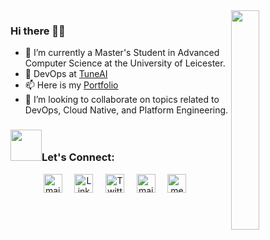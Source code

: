 <img src="https://media.giphy.com/media/GQty4dYXeVkOeMzqVx/giphy.gif?cid=ecf05e475g2z8q8bjkmkmgk8w7gsn48y11spe6eeu496jl7a&ep=v1_gifs_search&rid=giphy.gif&ct=g" align="right"  width="30%"/>

### Hi there 🙋‍♀️

- 🔭 I’m currently a Master's Student in Advanced Computer Science at the University of Leicester.
- 🌱 DevOps at [TuneAI](https://tunehq.ai/)
- 📫 Here is my [Portfolio](https://linktr.ee/vinujakhatode)
- 👯 I’m looking to collaborate on topics related to DevOps, Cloud Native, and Platform Engineering.



### <img src="https://raw.githubusercontent.com/alexnaiman/alexnaiman/master/resources/Confused_Dog.gif" width="50px" />Let's Connect:
<p align="center">
  <a href="mailto:vinujakhatode@gmail.com"><img src="https://www.vectorlogo.zone/logos/gmail/gmail-icon.svg" width="30px" alt="mail"></a> &nbsp; &nbsp;
  <a href="https://www.linkedin.com/in/vinujakhatode/"><img src="https://www.vectorlogo.zone/logos/linkedin/linkedin-icon.svg" width="30px" alt="LinkedIn"></a> &nbsp; &nbsp;
  <a href="https://twitter.com/vinujakhatode"><img src="https://img.freepik.com/free-vector/new-2023-twitter-logo-x-icon-design_1017-45418.jpg?w=1380&t=st=1706662953~exp=1706663553~hmac=26298797797fbf7438ed16b8ac44240fde1638e319662489516d1f52f07e972e" width="30px" alt="Twitter"></a> &nbsp; &nbsp;
  <a href="https://github.com/Vinujaaa"><img src="https://www.vectorlogo.zone/logos/github/github-icon.svg" width="30px" alt="mail"></a> &nbsp; &nbsp;
  <a href="https://medium.com/@vinujakhatode"><img src="https://www.vectorlogo.zone/logos/medium/medium-tile.svg" width="30px" alt="medium"></a> &nbsp; &nbsp;
</p>


<!--
"https://raw.githubusercontent.com/alexnaiman/alexnaiman/master/resources/cool_duck.gif"
https://media.giphy.com/media/GQty4dYXeVkOeMzqVx/giphy.gif?cid=ecf05e475g2z8q8bjkmkmgk8w7gsn48y11spe6eeu496jl7a&ep=v1_gifs_search&rid=giphy.gif&ct=g
https://media.giphy.com/media/HzPtbOKyBoBFsK4hyc/giphy.gif?cid=790b761140jrsvleh7kmg1zlrdjmrovqrzqzby29i78u31ha&ep=v1_gifs_search&rid=giphy.gif&ct=g
https://media.giphy.com/media/umYMU8G2ixG5mJBDo5/giphy.gif?cid=790b761140jrsvleh7kmg1zlrdjmrovqrzqzby29i78u31ha&ep=v1_gifs_search&rid=giphy.gif&ct=g
**Vinujaaa/Vinujaaa** is a ✨ _special_ ✨ repository because its `README.md` (this file) appears on your GitHub profile.

Here are some ideas to get you started:

- 🔭 I’m currently working on ...
- 🌱 I’m currently learning ...
- 👯 I’m looking to collaborate on ...
- 🤔 I’m looking for help with ...
- 💬 Ask me about ...
- 📫 How to reach me: ...
- 😄 Pronouns: ...
- ⚡ Fun fact: ...
-->
